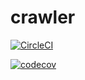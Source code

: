 # crawler

[![CircleCI](https://dl.circleci.com/status-badge/img/gh/happinesea/crawler/tree/develop.svg?style=svg&circle-token=fa6f3ea73c04e185784b0e0a6a70e26e2946a7d6)](https://dl.circleci.com/status-badge/redirect/gh/happinesea/crawler/tree/develop)

[![codecov](https://codecov.io/gh/happinesea/crawler/branch/main/graph/badge.svg?token=GLA189AP7E)](https://codecov.io/gh/happinesea/crawler)